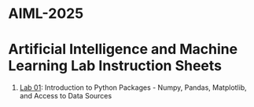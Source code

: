# AIML-2025
# Artificial Intelligence and Machine Learning Lab Instruction Sheets
1. [Lab 01](https://github.com/MalyalaAnand/AIML-2025/blob/main/Lab%2001-%20AIML.ipynb): Introduction to Python Packages - Numpy, Pandas, Matplotlib, and Access to Data Sources
